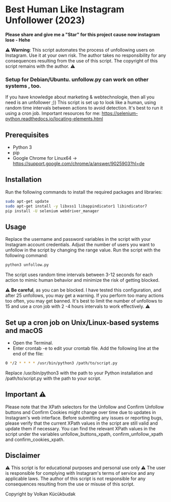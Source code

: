 # Best Human Like Instagram Unfollower (2023)
**Please share and give me a "Star" for this project cause now instagram lose - Hehe**

⚠️ **Warning**: This script automates the process of unfollowing users on Instagram. Use it at your own risk. The author takes no responsibility for any consequences resulting from the use of this script. The copyright of this script remains with the author. ⚠️
### Setup for Debian/Ubuntu. unfollow.py can work on other systems , too.

If you have knowledge about marketing & webtechnologie, then all you need is an unfollower ;)) This script is set up to look like a human, using random time intervals between actions to avoid detection. It's best to run it using a cron job. 
Important resources for me: https://selenium-python.readthedocs.io/locating-elements.html

## Prerequisites

- Python 3
- pip
- Google Chrome for Linux64 -> https://support.google.com/chrome/a/answer/9025903?hl=de

## Installation

Run the following commands to install the required packages and libraries:

```sh
sudo apt-get update
sudo apt-get install -y libxss1 libappindicator1 libindicator7
pip install -U selenium webdriver_manager
```
## Usage
Replace the username and password variables in the script with your Instagram account credentials. Adjust the number of users you want to unfollow in the script by changing the range value. Run the script with the following command:

```sh
python3 unfollow.py
```
The script uses random time intervals between 3-12 seconds for each action to mimic human behavior and minimize the risk of getting blocked.

⚠️ **Be careful**, as you can be blocked. I have tested this configuration, and after 25 unfollows, you may get a warning. If you perform too many actions too often, you may get banned. It's best to limit the number of unfollows to 15 and use a cron job with 2 -4 hours intervals to work effectively. ⚠️


## Set up a cron job on Unix/Linux-based systems and macOS
- Open the Terminal.
- Enter crontab -e to edit your crontab file.
Add the following line at the end of the file:
```bash
0 */2 * * * * /usr/bin/python3 /path/to/script.py
```
Replace /usr/bin/python3 with the path to your Python installation and /path/to/script.py with the path to your script.

## Important ⚠️
Please note that the XPath selectors for the Unfollow and Confirm Unfollow buttons and Confirm Cookies might change over time due to updates in Instagram's web interface. Before submitting any issues or reporting bugs, please verify that the current XPath values in the script are still valid and update them if necessary. You can find the relevant XPath values in the script under the variables unfollow_buttons_xpath, confirm_unfollow_xpath and confirm_cookies_xpath.

## Disclaimer
⚠️ This script is for educational purposes and personal use only ⚠️ The user is responsible for complying with Instagram's terms of service and any applicable laws. The author of this script is not responsible for any consequences resulting from the use or misuse of this script.


Copyright by Volkan Kücükbudak
